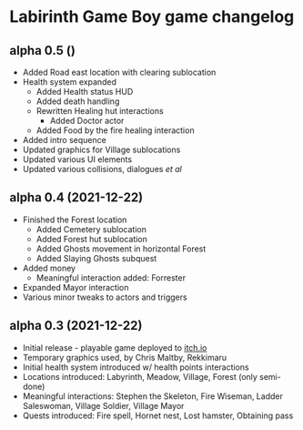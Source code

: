 Labirinth Game Boy game changelog
=====

## alpha 0.5 ()

* Added Road east location with clearing sublocation
* Health system expanded
  * Added Health status HUD
  * Added death handling
  * Rewritten Healing hut interactions
	* Added Doctor actor
  * Added Food by the fire healing interaction
* Added intro  sequence
* Updated graphics for Village sublocations
* Updated various UI elements
* Updated various collisions, dialogues _et al_

## alpha 0.4 (2021-12-22)

* Finished the Forest location
  * Added Cemetery sublocation
  * Added Forest hut sublocation
  * Added Ghosts movement in horizontal Forest
  * Added Slaying Ghosts subquest
* Added money
  * Meaningful interaction added: Forrester
* Expanded Mayor interaction
* Various minor tweaks to actors and triggers

## alpha 0.3 (2021-12-22)

* Initial release - playable game deployed to [itch.io](https://godai78.itch.io/labirinth)
* Temporary graphics used, by Chris Maltby, Rekkimaru
* Initial health system introduced w/ health points interactions
* Locations introduced: Labyrinth, Meadow, Village, Forest (only semi-done)
* Meaningful interactions: Stephen the Skeleton, Fire Wiseman, Ladder Saleswoman, Village Soldier, Village Mayor
* Quests introduced: Fire spell, Hornet nest, Lost hamster, Obtaining pass
